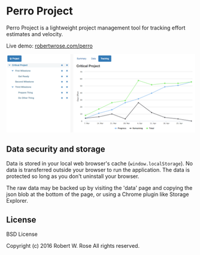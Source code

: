 # Perro Project

Perro Project is a lightweight project management tool for tracking effort estimates and velocity.

Live demo: [robertwrose.com/perro](http://www.robertwrose.com/perro)

![screenshot](screenshot.png)

## Data security and storage

Data is stored in your local web browser's cache (``window.localStorage``). No data is transferred outside your browser to
run the application. The data is protected so long as you don't uninstall your browser.

The raw data may be backed up by visiting the 'data' page and copying the json blob at the bottom of the page, or
using a Chrome plugin like Storage Explorer.

## License

BSD License

Copyright (c) 2016 Robert W. Rose
All rights reserved.
